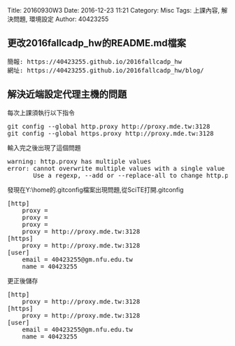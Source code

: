 Title: 20160930W3
Date: 2016-12-23 11:21
Category: Misc
Tags: 上課內容, 解決問題, 環境設定
Author: 40423255



<h2>更改2016fallcadp_hw的README.md檔案</h2>
<pre>簡報: https://40423255.github.io/2016fallcadp_hw
網址: https://40423255.github.io/2016fallcadp_hw/blog/</pre>


<h2>解決近端設定代理主機的問題</h2>
<p>每次上課須執行以下指令</p>
<pre>
git config --global http.proxy http://proxy.mde.tw:3128
git config --global https.proxy http://proxy.mde.tw:3128
</pre>
<p>輸入完之後出現了這個問題</p>
<pre>
warning: http.proxy has multiple values
error: cannot overwrite multiple values with a single value
       Use a regexp, --add or --replace-all to change http.proxy.
</pre>
<p>發現在Y:\home的.gitconfig檔案出現問題,從SciTE打開.gitconfig</p>
<pre>
[http]
	proxy = 
	proxy = 
	proxy = 
	proxy = http://proxy.mde.tw:3128
[https]
	proxy = http://proxy.mde.tw:3128
[user]
	email = 40423255@gm.nfu.edu.tw
	name = 40423255
</pre>
更正後儲存
<pre>
[http]
	proxy = http://proxy.mde.tw:3128
[https]
	proxy = http://proxy.mde.tw:3128
[user]
	email = 40423255@gm.nfu.edu.tw
	name = 40423255
</pre>